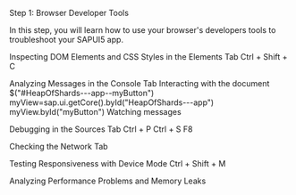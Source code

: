 Step 1: Browser Developer Tools

In this step, you will learn how to use your browser's developers tools to troubleshoot your SAPUI5 app.

Inspecting DOM Elements and CSS Styles in the Elements Tab
Ctrl + Shift + C


Analyzing Messages in the Console Tab
Interacting with the document
	$("#HeapOfShards---app--myButton")
	myView=sap.ui.getCore().byId("HeapOfShards---app")
	myView.byId("myButton")
Watching messages


Debugging in the Sources Tab
Ctrl + P
Ctrl + S
F8

Checking the Network Tab

Testing Responsiveness with Device Mode
Ctrl + Shift + M

Analyzing Performance Problems and Memory Leaks
